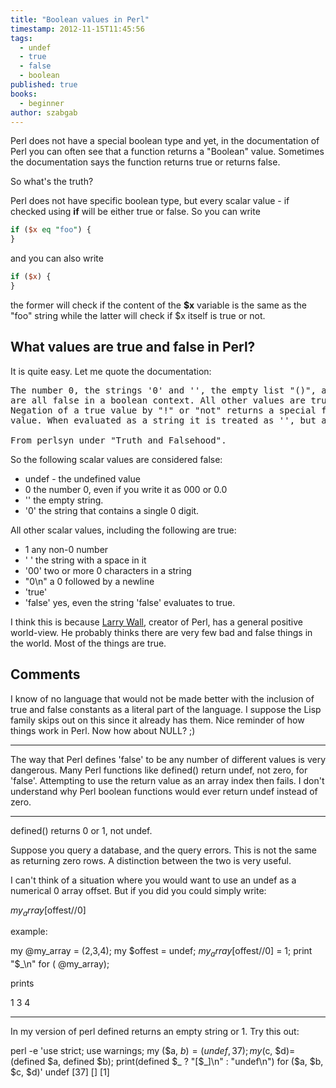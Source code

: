 ```yaml
---
title: "Boolean values in Perl"
timestamp: 2012-11-15T11:45:56
tags:
  - undef
  - true
  - false
  - boolean
published: true
books:
  - beginner
author: szabgab
---
```



Perl does not have a special boolean type and yet,
in the documentation of Perl you can often see that a function returns a "Boolean" value.
Sometimes the documentation says the function returns true or returns false.

So what's the truth?



Perl does not have specific boolean type, but every scalar value - if checked using **if**
will be either true or false. So you can write

```perl
if ($x eq "foo") {
}
```

and you can also write

```perl
if ($x) {
}
```

the former will check if the content of the **$x** variable is the same as the "foo"
string while the latter will check if $x itself is true or not.

## What values are true and false in Perl?

It is quite easy. Let me quote the documentation:

<pre>
The number 0, the strings '0' and '', the empty list "()", and "undef"
are all false in a boolean context. All other values are true.
Negation of a true value by "!" or "not" returns a special false
value. When evaluated as a string it is treated as '', but as a number, it is treated as 0.

From perlsyn under "Truth and Falsehood".
</pre>

So the following scalar values are considered false:

* undef - the undefined value
* 0  the number 0, even if you write it as 000  or 0.0
* ''   the empty string.
* '0'  the string that contains a single 0 digit.

All other scalar values, including the following are true:

* 1 any non-0 number
* ' '   the string with a space in it
* '00'   two or more 0 characters in a string
* "0\n"  a 0 followed by a newline
* 'true'
* 'false'   yes, even the string 'false' evaluates to true.

I think this is because [Larry Wall](http://www.wall.org/~larry/),
creator of Perl, has a general positive world-view.
He probably thinks there are very few bad and false things in the world.
Most of the things are true.

## Comments

I know of no language that would not be made better with the inclusion of true and false constants as a literal part of the language. I suppose the Lisp family skips out on this since it already has them. Nice reminder of how things work in Perl. Now how about NULL? ;)

<hr>

The way that Perl defines 'false' to be any number of different values is very dangerous. Many Perl functions like defined() return undef, not zero, for 'false'. Attempting to use the return value as an array index then fails. I don't understand why Perl boolean functions would ever return undef instead of zero.

---

defined() returns 0 or 1, not undef.

Suppose you query a database, and the query errors. This is not the same as returning zero rows. A distinction between the two is very useful.

I can't think of a situation where you would want to use an undef as a numerical 0 array offset. But if you did you could simply write:

$my_array[$offest//0]

example:

my @my_array = (2,3,4);
my $offest = undef;
$my_array[$offest//0] = 1;
print "$_\n" for ( @my_array);

prints

1
3
4

---

In my version of perl defined returns an empty string or 1. Try this out:

perl -e 'use strict; use warnings; my ($a, $b)=(undef, 37); my ($c, $d)=(defined $a, defined $b); print(defined $_ ? "[$_]\n" : "undef\n") for ($a, $b, $c, $d)'
undef
[37]
[]
[1]


